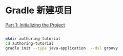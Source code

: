 # Gradle 新建项目

[Part 1: Initializing the Project](https://docs.gradle.org/current/userguide/partr1_gradle_init.html#part1_begin)

```bash

mkdir authoring-tutorial
cd authoring-tutorial
gradle init --type java-application  --dsl groovy

```